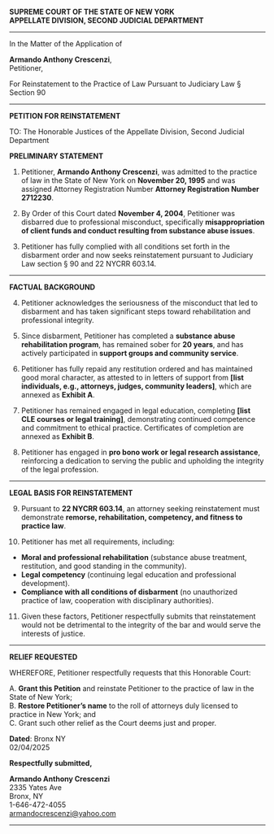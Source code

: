 **SUPREME COURT OF THE STATE OF NEW YORK**\
**APPELLATE DIVISION, SECOND JUDICIAL DEPARTMENT**

---

In the Matter of the Application of

**Armando Anthony Crescenzi**,\
Petitioner,

For Reinstatement to the Practice of Law Pursuant to Judiciary Law § Section 90

---

**PETITION FOR REINSTATEMENT**

TO: The Honorable Justices of the Appellate Division, Second Judicial Department

**PRELIMINARY STATEMENT**

1. Petitioner, **Armando Anthony Crescenzi**, was admitted to the practice of law in the State of New York on **November 20, 1995** and was assigned Attorney Registration Number **Attorney Registration Number 2712230**.

2. By Order of this Court dated **November 4, 2004**, Petitioner was disbarred due to professional misconduct, specifically **misappropriation of client funds and conduct resulting from substance abuse issues**.

3. Petitioner has fully complied with all conditions set forth in the disbarment order and now seeks reinstatement pursuant to Judiciary Law section § 90 and 22 NYCRR 603.14.

---

**FACTUAL BACKGROUND**

4. Petitioner acknowledges the seriousness of the misconduct that led to disbarment and has taken significant steps toward rehabilitation and professional integrity.

5. Since disbarment, Petitioner has completed a **substance abuse rehabilitation program**, has remained sober for **20 years**, and has actively participated in **support groups and community service**.

6. Petitioner has fully repaid any restitution ordered and has maintained good moral character, as attested to in letters of support from **[list individuals, e.g., attorneys, judges, community leaders]**, which are annexed as **Exhibit A**.

7. Petitioner has remained engaged in legal education, completing **[list CLE courses or legal training]**, demonstrating continued competence and commitment to ethical practice. Certificates of completion are annexed as **Exhibit B**.

8. Petitioner has engaged in **pro bono work or legal research assistance**, reinforcing a dedication to serving the public and upholding the integrity of the legal profession.

---

**LEGAL BASIS FOR REINSTATEMENT**

9. Pursuant to **22 NYCRR 603.14**, an attorney seeking reinstatement must demonstrate **remorse, rehabilitation, competency, and fitness to practice law**.

10. Petitioner has met all requirements, including:

- **Moral and professional rehabilitation** (substance abuse treatment, restitution, and good standing in the community).
- **Legal competency** (continuing legal education and professional development).
- **Compliance with all conditions of disbarment** (no unauthorized practice of law, cooperation with disciplinary authorities).

11. Given these factors, Petitioner respectfully submits that reinstatement would not be detrimental to the integrity of the bar and would serve the interests of justice.

---

**RELIEF REQUESTED**

WHEREFORE, Petitioner respectfully requests that this Honorable Court:

A. **Grant this Petition** and reinstate Petitioner to the practice of law in the State of New York;\
B. **Restore Petitioner’s name** to the roll of attorneys duly licensed to practice in New York; and\
C. Grant such other relief as the Court deems just and proper.

**Dated**: Bronx NY\
02/04/2025

**Respectfully submitted,**

**Armando Anthony Crescenzi**\
2335 Yates Ave\
Bronx, NY\
1-646-472-4055\
[armandocrescenzi@yahoo.com](mailto:armandocrescenzi@yahoo.com)

---
